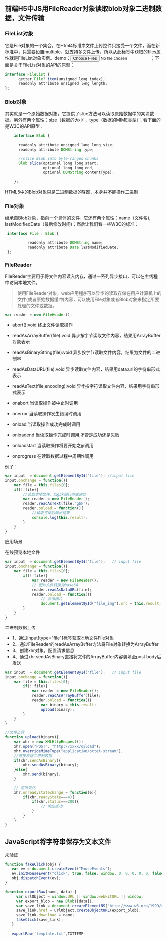 ## 前端H5中JS用FileReader对象读取blob对象二进制数据，文件传输

### FileList对象
  它是File对象的一个集合，在Html4标准中文件上传控件只接受一个文件，而在新标准中，只需要设置multiple，就支持多文件上传，所以从此标签中获取的files属性就是FileList对象实例。demo：<input type="file" multiple="multiple" name="fileDemo" id="fileDemo" />  ；下面是关于FileList对象的API的原型：  

```js
interface FileList {
      getter File? item(unsigned long index);
      readonly attribute unsigned long length;
};
```

### Blob对象

其实就是一个原始数据对象，它提供了slice方法可以读取原始数据中的某块数据。另外有两个属性：size（数据的大小），type（数据的MIME类型）；看下面的是W3C的API原型：

```js
    interface Blob {
      
      readonly attribute unsigned long long size;
      readonly attribute DOMString type;
      
      //slice Blob into byte-ranged chunks     
      Blob slice(optional long long start,
                 optional long long end,
                 optional DOMString contentType); 
    
    };

```
HTML5中的Blob对象只是二进制数据的容器，本身并不能操作二进制
### File对象
继承自Blob对象，指向一个具体的文件，它还有两个属性：name（文件名), lastModifiedDate（最后修改时间)；然后让我们看一些W3C的标准：

```js
 interface File : Blob {

          readonly attribute DOMString name;
          readonly attribute Date lastModifiedDate;
 };

```
### FileReader
FileReader主要用于将文件内容读入内存，通过一系列异步接口，可以在主线程中访问本地文件。
>使用FileReader对象，web应用程序可以异步的读取存储在用户计算机上的文件(或者原始数据缓冲)内容，可以使用File对象或者Blob对象来指定所要处理的文件或数据。

```js
var reader = new FileReader();
```

* abort():void	终止文件读取操作
* readAsArrayBuffer(file):void	异步按字节读取文件内容，结果用ArrayBuffer对象表示
* readAsBinaryString(file):void	异步按字节读取文件内容，结果为文件的二进制串
* readAsDataURL(file):void	异步读取文件内容，结果用data:url的字符串形式表示
* readAsText(file,encoding):void	异步按字符读取文件内容，结果用字符串形式表示

* onabort	当读取操作被中止时调用
* onerror	当读取操作发生错误时调用
* onload	当读取操作成功完成时调用
* onloadend	当读取操作完成时调用,不管是成功还是失败
* onloadstart	当读取操作将要开始之前调用
* onprogress	在读取数据过程中周期性调用

例子：
```js
var input  = document.getElementById("file"); //input file
input.onchange = function(){
    var file = this.files[0];
    if(!!file){
        //读取本地文件，以gbk编码方式输出
        var reader = new FileReader();
        reader.readAsText(file,"gbk");
        reader.onload = function(){
            //读取完毕后输出结果
            console.log(this.result);
        }
    }
}
```

应用场景

在线预览本地文件
```js
var input  = document.getElementById("file");   // input file
input.onchange = function(){
    var file = this.files[0];
        if(!!file){
            var reader = new FileReader();
            // 图片文件转换为base64
            reader.readAsDataURL(file);
            reader.onload = function(){
                // 显示图片
                document.getElementById("file_img").src = this.result;
        }
    }
}
```


二进制数据上传
* 1、通过input[type="file"]标签获取本地文件File对象
* 2、通过FileReader的readAsArrayBuffer方法将File对象转换为ArrayBuffer
* 3、创建xhr对象，配置请求信息
* 4、通过xhr.sendAsBinary直接将文件的ArrayBuffer内容装填至post body后发送

```js
var input  = document.getElementById("file");   // input file
input.onchange = function(){
    var file = this.files[0];
        if(!!file){
            var reader = new FileReader();
            reader.readAsArrayBuffer(file);
            reader.onload = function(){
                var binary = this.result;
                upload(binary);
        }
    }
}

//文件上传
function upload(binary){
    var xhr = new XMLHttpRequest();
    xhr.open("POST", "http://xxxx/opload");
    xhr.overrideMimeType("application/octet-stream");
    //直接发送二进制数据
    if(xhr.sendAsBinary){
        xhr.sendAsBinary(binary);
    }else{
        xhr.send(binary);
    }
    
    // 监听变化
    xhr.onreadystatechange = function(e){
        if(xhr.readyState===4){
            if(xhr.status===200){
                // 响应成功       
            }
        }
    }
}
```

## JavaScript将字符串保存为文本文件
未验证
```js
function fakeClick(obj) {
   var ev = document.createEvent("MouseEvents");
   ev.initMouseEvent("click", true, false, window, 0, 0, 0, 0, 0, false, false, false, false, 0, null);
   obj.dispatchEvent(ev);
}

function exportRaw(name, data) {
     var urlObject = window.URL || window.webkitURL || window;
     var export_blob = new Blob([data]);
     var save_link = document.createElementNS("http://www.w3.org/1999/xhtml", "a")
     save_link.href = urlObject.createObjectURL(export_blob);
     save_link.download = name;
     fakeClick(save_link);
   } 
   
   exportRaw('template.txt',TXTTEMP)

```